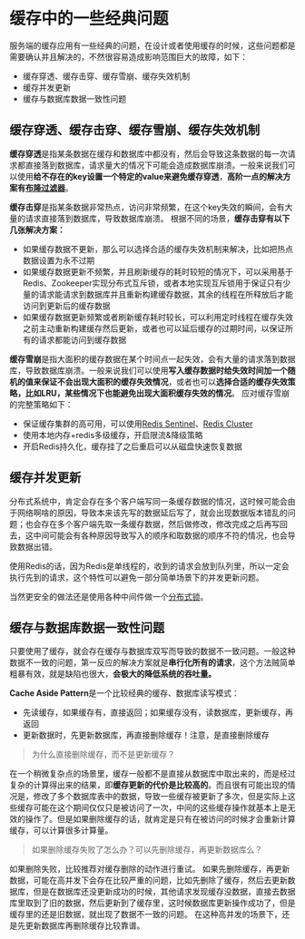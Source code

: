 # 缓存中的一些经典问题

服务端的缓存应用有一些经典的问题，在设计或者使用缓存的时候，这些问题都是需要确认并且解决的，不然很容易造成影响范围巨大的故障，如下：
- 缓存穿透、缓存击穿、缓存雪崩、缓存失效机制
- 缓存并发更新
- 缓存与数据库数据一致性问题


## 缓存穿透、缓存击穿、缓存雪崩、缓存失效机制

**缓存穿透**是指某条数据在缓存和数据库中都没有，然后会导致这条数据的每一次请求都直接落到数据库，请求量大的情况下可能会造成数据库崩溃。一般来说我们可以使用**给不存在的key设置一个特定的value来避免缓存穿透**，**高阶一点的解决方案有[布隆过滤器](bloom_filter.md)**。

**缓存击穿**是指某条数据非常热点，访问非常频繁，在这个key失效的瞬间，会有大量的请求直接落到数据库，导致数据库崩溃。
根据不同的场景，**缓存击穿有以下几张解决方案：**
- 如果缓存数据不更新，那么可以选择合适的缓存失效机制来解决，比如把热点数据设置为永不过期
- 如果缓存数据更新不频繁，并且刷新缓存的耗时较短的情况下，可以采用基于Redis、Zookeeper实现分布式互斥锁，或者本地实现互斥锁用于保证只有少量的请求能请求到数据库并且重新构建缓存数据，其余的线程在所释放后才能访问到更新后的缓存数据
- 如果缓存数据更新频繁或者刷新缓存耗时较长，可以利用定时线程在缓存失效之前主动重新构建缓存然后更新，或者也可以延后缓存的过期时间，以保证所有的请求都能访问到缓存数据

**缓存雪崩**是指大面积的缓存数据在某个时间点一起失效，会有大量的请求落到数据库，导致数据库崩溃。一般来说我们可以使用**写入缓存数据时给失效时间加一个随机的值来保证不会出现大面积的缓存失效情况**，或者也可以**选择合适的缓存失效策略，比如LRU，某些情况下也能避免出现大面积缓存失效的情况**。
应对缓存雪崩的完整策略如下：
- 保证缓存集群的高可用，可以使用[Redis Sentinel](../sentinel.md)、[Redis Cluster](../cluster.md)
- 使用本地内存+redis多级缓存，开启限流&降级策略
- 开启Redis持久化，缓存挂了之后重启可以从磁盘快速恢复数据


## 缓存并发更新

分布式系统中，肯定会存在多个客户端写同一条缓存数据的情况，这时候可能会由于网络啊啥的原因，导致本来该先写的数据延后写了，就会出现数据版本错乱的问题；也会存在多个客户端先取一条缓存数据，然后做修改，修改完成之后再写回去，这中间可能会有各种原因导致写入的顺序和取数据的顺序不符的情况，也会导致数据出错。

使用Redis的话，因为Redis是单线程的，收到的请求会放到队列里，所以一定会执行先到的请求，这个特性可以避免一部分简单场景下的并发更新问题。

当然更安全的做法还是使用各种中间件做一个[分布式锁](../distributed_lock_with_redis.md)。


## 缓存与数据库数据一致性问题

只要使用了缓存，就会存在缓存与数据库双写而导致的数据不一致问题。一般这种数据不一致的问题，第一反应的解决方案就是**串行化所有的请求**，这个方法贼简单粗暴有效，就是缺陷也很大，**会极大的降低系统的吞吐量。**

**Cache Aside Pattern**是一个比较经典的缓存、数据库读写模式：
- 先读缓存，如果缓存有，直接返回；如果缓存没有，读数据库，更新缓存，再返回
- 更新数据时，先更新数据库，再直接删除缓存！注意，是直接删除缓存

> 为什么直接删除缓存，而不是更新缓存？

在一个稍微复杂点的场景里，缓存一般都不是直接从数据库中取出来的，而是经过复杂的计算得出来的结果，即**缓存更新的代价是比较高的**。而且很有可能出现的情况是，修改了多个数据库表中的数据，导致一些缓存被更新了多次，但是实际上这些缓存可能在这个期间仅仅只是被访问了一次，中间的这些缓存操作就基本上是无效的操作了。但是如果删除缓存的话，就肯定是只有在被访问的时候才会重新计算缓存，可以计算很多计算量。

> 如果删除缓存失败了怎么办？可以先删除缓存，再更新数据库么？

如果删除失败，比较推荐对缓存删除的动作进行重试。
如果先删除缓存，再更新数据，可能在高并发下会存在比较严重的问题，比如先删除了缓存，然后去更新数据库，但是在数据库还没更新成功的时候，其他请求发现缓存没数据，直接去数据库里取到了旧的数据，然后更新到了缓存里，这时候数据库更新操作成功了，但是缓存里的还是旧数据，就出现了数据不一致的问题。
在这种高并发的场景下，还是先更新数据库再删除缓存比较靠谱。

